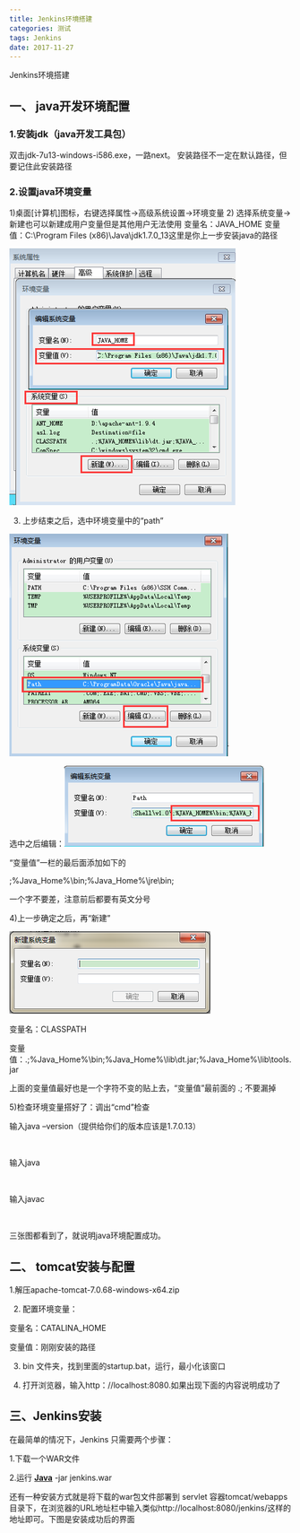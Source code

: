 ```yaml
---
title: Jenkins环境搭建
categories: 测试
tags: Jenkins
date: 2017-11-27
---
```

Jenkins环境搭建

<!-- more -->

## 一、 java开发环境配置

### 1.安装jdk（java开发工具包）

双击jdk-7u13-windows-i586.exe，一路next。
安装路径不一定在默认路径，但要记住此安装路径

### 2.设置java环境变量

1)桌面[计算机]图标，右键选择属性->高级系统设置->环境变量
2) 选择系统变量->新建也可以新建成用户变量但是其他用户无法使用
变量名：JAVA_HOME
变量值：C:\Program Files (x86)\Java\jdk1.7.0_13这里是你上一步安装java的路径

![](/bimg/1.png)



3) 上步结束之后，选中环境变量中的“path”

![](/bimg/2.png)

选中之后编辑：![](/bimg/3.png)

“变量值”一栏的最后面添加如下的

;%Java_Home%\bin;%Java_Home%\jre\bin;

一个字不要差，注意前后都要有英文分号

4)上一步确定之后，再“新建”

![](/bimg/4.png)

变量名：CLASSPATH

变量值：.;%Java_Home%\bin;%Java_Home%\lib\dt.jar;%Java_Home%\lib\tools.jar

上面的变量值最好也是一个字符不变的贴上去，“变量值”最前面的 .; 不要漏掉

5)检查环境变量搭好了：调出“cmd”检查

输入java –version（提供给你们的版本应该是1.7.0.13）

![]()

 

输入java

![]()

输入javac

![]()

三张图都看到了，就说明java环境配置成功。

## 二、 tomcat安装与配置

1.解压apache-tomcat-7.0.68-windows-x64.zip

2. 配置环境变量：

变量名：CATALINA_HOME

变量值：刚刚安装的路径

3. bin 文件夹，找到里面的startup.bat，运行，最小化该窗口

4. 打开浏览器，输入http：//localhost:8080.如果出现下面的内容说明成功了

## 三、Jenkins安装

在最简单的情况下，Jenkins 只需要两个步骤：

1.下载一个WAR文件

2.运行 [**Java**](http://lib.csdn.net/base/17) -jar jenkins.war

 

还有一种安装方式就是将下载的war包文件部署到 servlet 容器tomcat/webapps目录下，在浏览器的URL地址栏中输入类似http://localhost:8080/jenkins/这样的地址即可。下图是安装成功后的界面